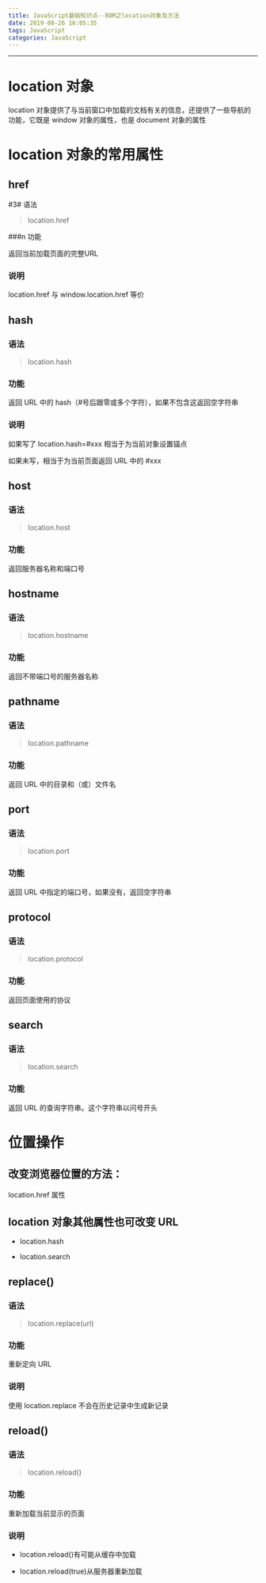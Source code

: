 ```yaml
---
title: JavaScript基础知识点--BOM之location对象及方法
date: 2019-08-26 16:05:35
tags: JavaScript
categories: JavaScript
---
```

---

# location 对象

location 对象提供了与当前窗口中加载的文档有关的信息，还提供了一些导航的功能，它既是 window 对象的属性，也是 document 对象的属性

# location 对象的常用属性

## href

#3# 语法

> location.href

###n 功能

返回当前加载页面的完整URL

### 说明

location.href 与 window.location.href 等价

## hash

### 语法

> location.hash

### 功能

返回 URL 中的 hash（#号后跟零或多个字符），如果不包含这返回空字符串

### 说明

如果写了 location.hash=#xxx 相当于为当前对象设置锚点

如果未写，相当于为当前页面返回 URL 中的 #xxx

## host

### 语法

> location.host

### 功能

返回服务器名称和端口号

## hostname

### 语法

> location.hostname

### 功能

返回不带端口号的服务器名称

## pathname

### 语法

> location.pathname

### 功能

返回 URL 中的目录和（或）文件名

## port

### 语法

> location.port

### 功能

返回 URL 中指定的端口号，如果没有，返回空字符串

## protocol

### 语法

> location.protocol

### 功能

返回页面使用的协议

## search

### 语法

> location.search

### 功能

返回 URL 的查询字符串。这个字符串以问号开头

# 位置操作

## 改变浏览器位置的方法：

location.href 属性

## location 对象其他属性也可改变 URL

+ location.hash

+ location.search

## replace()

### 语法

> location.replace(url)

### 功能

重新定向 URL

### 说明

使用 location.replace 不会在历史记录中生成新记录

## reload()

### 语法

> location.reload()

### 功能

重新加载当前显示的页面

### 说明

+ location.reload()有可能从缓存中加载

+ location.reload(true)从服务器重新加载